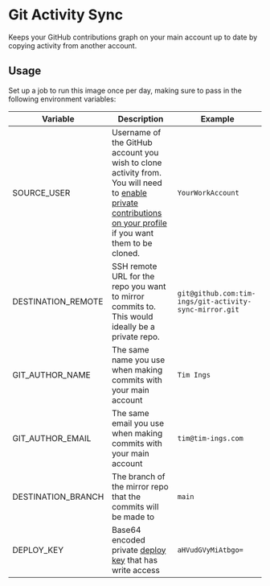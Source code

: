 # Git Activity Sync

Keeps your GitHub contributions graph on your main account up to date by copying activity from another account.

## Usage

Set up a job to run this image once per day, making sure to pass in the following environment variables:

| Variable | Description | Example |
|---|---|---|
| SOURCE_USER | Username of the GitHub account you wish to clone activity from. You will need to [enable private contributions on your profile](https://docs.github.com/en/free-pro-team@latest/github/setting-up-and-managing-your-github-profile/publicizing-or-hiding-your-private-contributions-on-your-profile) if you want them to be cloned. | `YourWorkAccount` |
| DESTINATION_REMOTE | SSH remote URL for the repo you want to mirror commits to. This would ideally be a private repo. | `git@github.com:tim-ings/git-activity-sync-mirror.git` |
| GIT_AUTHOR_NAME | The same name you use when making commits with your main account | `Tim Ings` |
| GIT_AUTHOR_EMAIL | The same email you use when making commits with your main account | `tim@tim-ings.com` |
| DESTINATION_BRANCH | The branch of the mirror repo that the commits will be made to | `main` |
| DEPLOY_KEY | Base64 encoded private [deploy key](https://docs.github.com/en/free-pro-team@latest/developers/overview/managing-deploy-keys#deploy-keys) that has write access | `aHVudGVyMiAtbgo=` |
